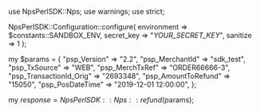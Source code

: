 use NpsPerlSDK::Nps;
use warnings;
use strict;

NpsPerlSDK::Configuration::configure( 
    environment => $constants::SANDBOX_ENV,
    secret_key => "_YOUR_SECRET_KEY_",
    sanitize => 1 
    );

my $params = {
    "psp_Version" => "2.2",
    "psp_MerchantId" => "sdk_test",
    "psp_TxSource" => "WEB",
    "psp_MerchTxRef" => "ORDER66666-3",
    "psp_TransactionId_Orig" => "2693348",
    "psp_AmountToRefund" => "15050",
    "psp_PosDateTime" => "2019-12-01 12:00:00",
};

my $response = NpsPerlSDK::Nps::refund($params);